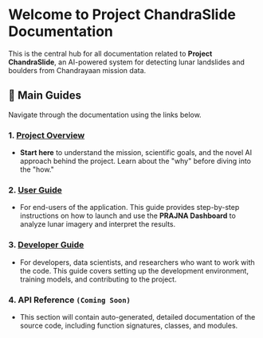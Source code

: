# Welcome to Project ChandraSlide Documentation

This is the central hub for all documentation related to **Project ChandraSlide**, an AI-powered system for detecting lunar landslides and boulders from Chandrayaan mission data.

## 📖 Main Guides

Navigate through the documentation using the links below.

### 1. [**Project Overview**](./project_overview.md)

-   **Start here** to understand the mission, scientific goals, and the novel AI approach behind the project. Learn about the "why" before diving into the "how."

### 2. [**User Guide**](./user_guide.md)

-   For end-users of the application. This guide provides step-by-step instructions on how to launch and use the **PRAJNA Dashboard** to analyze lunar imagery and interpret the results.

### 3. [**Developer Guide**](./developer_guide.md)

-   For developers, data scientists, and researchers who want to work with the code. This guide covers setting up the development environment, training models, and contributing to the project.

### 4. **API Reference** `(Coming Soon)`

-   This section will contain auto-generated, detailed documentation of the source code, including function signatures, classes, and modules.


